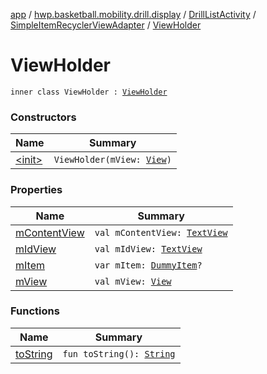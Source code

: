 [app](../../../../index.md) / [hwp.basketball.mobility.drill.display](../../../index.md) / [DrillListActivity](../../index.md) / [SimpleItemRecyclerViewAdapter](../index.md) / [ViewHolder](.)

# ViewHolder

`inner class ViewHolder : `[`ViewHolder`](https://developer.android.com/reference/android/support/v7/widget/RecyclerView/ViewHolder.html)

### Constructors

| Name | Summary |
|---|---|
| [&lt;init&gt;](-init-.md) | `ViewHolder(mView: `[`View`](https://developer.android.com/reference/android/view/View.html)`)` |

### Properties

| Name | Summary |
|---|---|
| [mContentView](m-content-view.md) | `val mContentView: `[`TextView`](https://developer.android.com/reference/android/widget/TextView.html) |
| [mIdView](m-id-view.md) | `val mIdView: `[`TextView`](https://developer.android.com/reference/android/widget/TextView.html) |
| [mItem](m-item.md) | `var mItem: `[`DummyItem`](../../../../hwp.basketball.mobility.drill.display.dummy/-dummy-content/-dummy-item/index.md)`?` |
| [mView](m-view.md) | `val mView: `[`View`](https://developer.android.com/reference/android/view/View.html) |

### Functions

| Name | Summary |
|---|---|
| [toString](to-string.md) | `fun toString(): `[`String`](https://kotlinlang.org/api/latest/jvm/stdlib/kotlin/-string/index.html) |
